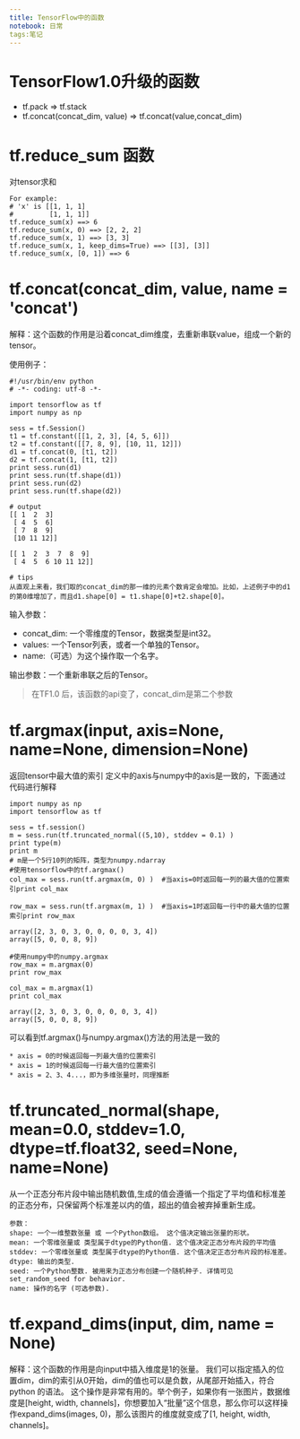 ```yaml
---
title: TensorFlow中的函数
notebook: 日常
tags:笔记
---
```

TensorFlow1.0升级的函数
======================
- tf.pack => tf.stack
- tf.concat(concat_dim, value) => tf.concat(value,concat_dim)

tf.reduce_sum 函数
===================
对tensor求和

	For example:
	# 'x' is [[1, 1, 1]
	#         [1, 1, 1]]
	tf.reduce_sum(x) ==> 6
	tf.reduce_sum(x, 0) ==> [2, 2, 2]
	tf.reduce_sum(x, 1) ==> [3, 3]
	tf.reduce_sum(x, 1, keep_dims=True) ==> [[3], [3]]
	tf.reduce_sum(x, [0, 1]) ==> 6

tf.concat(concat_dim, value, name = 'concat')
==================
解释：这个函数的作用是沿着concat_dim维度，去重新串联value，组成一个新的tensor。

使用例子：

	#!/usr/bin/env python
	# -*- coding: utf-8 -*-

	import tensorflow as tf 
	import numpy as np 

	sess = tf.Session()
	t1 = tf.constant([[1, 2, 3], [4, 5, 6]])
	t2 = tf.constant([[7, 8, 9], [10, 11, 12]])
	d1 = tf.concat(0, [t1, t2])
	d2 = tf.concat(1, [t1, t2])
	print sess.run(d1)
	print sess.run(tf.shape(d1))
	print sess.run(d2)
	print sess.run(tf.shape(d2))

	# output
	[[ 1  2  3]
	 [ 4  5  6]
	 [ 7  8  9]
	 [10 11 12]]

	[[ 1  2  3  7  8  9]
	 [ 4  5  6 10 11 12]]

	# tips
	从直观上来看，我们取的concat_dim的那一维的元素个数肯定会增加。比如，上述例子中的d1的第0维增加了，而且d1.shape[0] = t1.shape[0]+t2.shape[0]。

输入参数：

- concat_dim: 一个零维度的Tensor，数据类型是int32。
- values: 一个Tensor列表，或者一个单独的Tensor。
- name:（可选）为这个操作取一个名字。

输出参数：一个重新串联之后的Tensor。

> 在TF1.0 后，该函数的api变了，concat_dim是第二个参数

tf.argmax(input, axis=None, name=None, dimension=None)
======================
返回tensor中最大值的索引
定义中的axis与numpy中的axis是一致的，下面通过代码进行解释

	import numpy as np
	import tensorflow as tf

	sess = tf.session()
	m = sess.run(tf.truncated_normal((5,10), stddev = 0.1) )
	print type(m)
	print m
	# m是一个5行10列的矩阵，类型为numpy.ndarray
	#使用tensorflow中的tf.argmax()
	col_max = sess.run(tf.argmax(m, 0) )  #当axis=0时返回每一列的最大值的位置索引print col_max

	row_max = sess.run(tf.argmax(m, 1) )  #当axis=1时返回每一行中的最大值的位置索引print row_max

	array([2, 3, 0, 3, 0, 0, 0, 0, 3, 4])
	array([5, 0, 0, 8, 9])

	#使用numpy中的numpy.argmax
	row_max = m.argmax(0)
	print row_max

	col_max = m.argmax(1)
	print col_max

	array([2, 3, 0, 3, 0, 0, 0, 0, 3, 4])
	array([5, 0, 0, 8, 9])

可以看到tf.argmax()与numpy.argmax()方法的用法是一致的

	* axis = 0的时候返回每一列最大值的位置索引
	* axis = 1的时候返回每一行最大值的位置索引
	* axis = 2、3、4...，即为多维张量时，同理推断

tf.truncated_normal(shape, mean=0.0, stddev=1.0, dtype=tf.float32, seed=None, name=None)
=====================
从一个正态分布片段中输出随机数值,生成的值会遵循一个指定了平均值和标准差的正态分布，只保留两个标准差以内的值，超出的值会被弃掉重新生成。

	参数：
	shape: 一个一维整数张量 或 一个Python数组。 这个值决定输出张量的形状。
	mean: 一个零维张量或 类型属于dtype的Python值. 这个值决定正态分布片段的平均值
	stddev: 一个零维张量或 类型属于dtype的Python值. 这个值决定正态分布片段的标准差。
	dtype: 输出的类型.
	seed: 一个Python整数. 被用来为正态分布创建一个随机种子. 详情可见set_random_seed for behavior.
	name: 操作的名字 (可选参数).


tf.expand_dims(input, dim, name = None)
=====================
解释：这个函数的作用是向input中插入维度是1的张量。
我们可以指定插入的位置dim，dim的索引从0开始，dim的值也可以是负数，从尾部开始插入，符合 python 的语法。
这个操作是非常有用的。举个例子，如果你有一张图片，数据维度是[height, width, channels]，你想要加入“批量”这个信息，那么你可以这样操作expand_dims(images, 0)，那么该图片的维度就变成了[1, height, width, channels]。